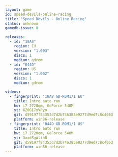 ```yaml
---
layout: game
id: speed-devils-online-racing
title: "Speed Devils - Online Racing"
status: unknown
gamedb-issue: 0

releases:
  - id: "18A8"
    region: EU
    version: "1.003"
    discs: 1
    medium: gdrom
  - id: "044D"
    region: US
    version: "1.002"
    discs: 1
    medium: gdrom

videos:
  - fingerprint: "18A8 GD-ROM1/1 EU"
    title: Intro auto run
    hw: i7 2720qm, GeForce 540M
    yt: GZ0GI7yVPyo
    git: d59197f84353d7d2b746383e9277d9ed7c8c4053
    platform: win86-release
  - fingerprint: "044D GD-ROM1/1 US"
    title: Intro auto run
    hw: i7 2720qm, GeForce 540M
    yt: 3xxdSgAliu8
    git: d59197f84353d7d2b746383e9277d9ed7c8c4053
    platform: win86-release
---
```

